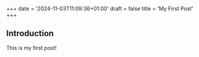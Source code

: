 +++
date = '2024-11-03T11:09:36+01:00'
draft = false
title = 'My First Post'
+++

## Introduction

This is my first post!
